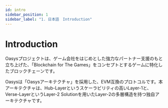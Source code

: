 ```yaml
---
id: intro
sidebar_position: 1
sidebar_label: "1. 日本語　Introduction"
---
```


# Introduction
Oasysプロジェクトは、ゲーム会社をはじめとした強力なパートナー支援のもと立ち上げた、「Blockchain for The Games」をコンセプトとするゲームに特化したブロックチェーンです。

Oasysは「Oasysアーキテクチャ」を採用した、EVM互換のプロトコルです。本アーキテクチャは、Hub-Layerというスケーラビリティの高いLayer-1と、Verse-LayerというLayer-2 Solutionを用いたLayer-2の多層構造を持つ独自アーキテクチャです。